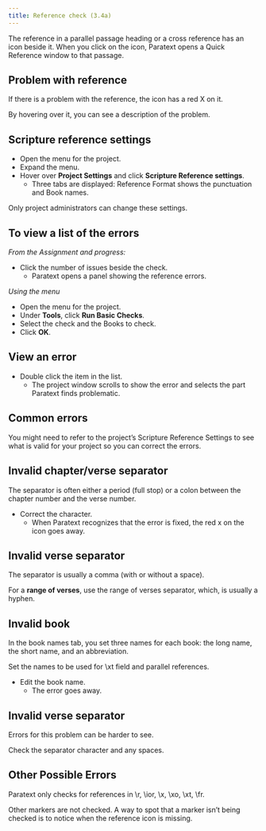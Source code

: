 ```yaml
---
title: Reference check (3.4a)
---
```

The reference in a parallel passage heading or a cross reference has an icon beside it. When you click on the icon, Paratext opens a Quick Reference window to that passage.

## Problem with reference

If there is a problem with the reference, the icon has a red X on it.

By hovering over it, you can see a description of the problem.

## Scripture reference settings

-   Open the menu for the project.
-   Expand the menu.
-   Hover over **Project Settings** and click **Scripture Reference settings**.
     -  Three tabs are displayed: Reference Format shows the punctuation and Book names.

Only project administrators can change these settings.

## To view a list of the errors

*From the Assignment and progress:*

-   Click the number of issues beside the check.
     -  Paratext opens a panel showing the reference errors.

*Using the menu*

-   Open the menu for the project.
-   Under **Tools**, click **Run Basic Checks**.
-   Select the check and the Books to check.
-   Click **OK**.

## View an error

-   Double click the item in the list.
    -  The project window scrolls to show the error and selects the part Paratext finds problematic.

## Common errors

You might need to refer to the project’s Scripture Reference Settings to see what is valid for your project so you can correct the errors.

## Invalid chapter/verse separator

The separator is often either a period (full stop) or a colon between the chapter number and the verse number.

-   Correct the character.
     -  When Paratext recognizes that the error is fixed, the red x on the icon goes away.

## Invalid verse separator

The separator is usually a comma (with or without a space).

For a **range of verses**, use the range of verses separator, which, is usually a hyphen.

## Invalid book

In the book names tab, you set three names for each book: the long name, the short name, and an abbreviation.

Set the names to be used for \\xt field and parallel references.

-   Edit the book name.
     -  The error goes away.

## Invalid verse separator

Errors for this problem can be harder to see.

Check the separator character and any spaces.

## Other Possible Errors

Paratext only checks for references in \\r, \\ior, \\x, \\xo, \\xt, \\fr.

Other markers are not checked. A way to spot that a marker isn’t being checked is to notice when the reference icon is missing.

